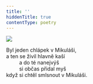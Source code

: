 ```yaml
---
title: ''
hiddenTitle: true
contentType: poetry
---
```


<section>

![](../Images/068.jpg)

Byl jeden chlápek v Mikuláši,  
a ten se živil hlavně kaší  
         a do té nanejvýš  
         si občas přidal myš  
když si chtěl smlsnout v Mikuláši.

</section>
